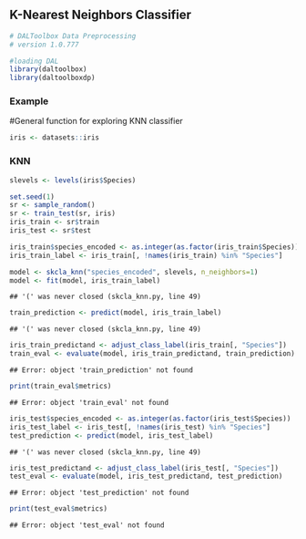 ## K-Nearest Neighbors Classifier



``` r
# DALToolbox Data Preprocessing
# version 1.0.777

#loading DAL
library(daltoolbox) 
library(daltoolboxdp)
```

### Example
#General function for exploring KNN classifier


``` r
iris <- datasets::iris
```

### KNN


``` r
slevels <- levels(iris$Species)

set.seed(1)
sr <- sample_random()
sr <- train_test(sr, iris)
iris_train <- sr$train
iris_test <- sr$test

iris_train$species_encoded <- as.integer(as.factor(iris_train$Species))
iris_train_label <- iris_train[, !names(iris_train) %in% "Species"]

model <- skcla_knn("species_encoded", slevels, n_neighbors=1)
model <- fit(model, iris_train_label)
```

```
## '(' was never closed (skcla_knn.py, line 49)
```

``` r
train_prediction <- predict(model, iris_train_label)
```

```
## '(' was never closed (skcla_knn.py, line 49)
```

``` r
iris_train_predictand <- adjust_class_label(iris_train[, "Species"])
train_eval <- evaluate(model, iris_train_predictand, train_prediction)
```

```
## Error: object 'train_prediction' not found
```

``` r
print(train_eval$metrics)
```

```
## Error: object 'train_eval' not found
```

``` r
iris_test$species_encoded <- as.integer(as.factor(iris_test$Species))
iris_test_label <- iris_test[, !names(iris_test) %in% "Species"]
test_prediction <- predict(model, iris_test_label)
```

```
## '(' was never closed (skcla_knn.py, line 49)
```

``` r
iris_test_predictand <- adjust_class_label(iris_test[, "Species"])
test_eval <- evaluate(model, iris_test_predictand, test_prediction)
```

```
## Error: object 'test_prediction' not found
```

``` r
print(test_eval$metrics)
```

```
## Error: object 'test_eval' not found
```
